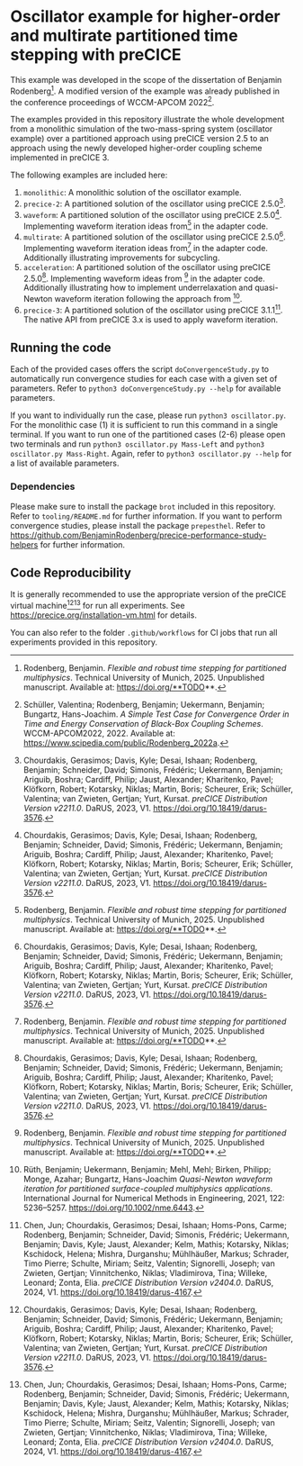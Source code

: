 # Oscillator example for higher-order and multirate partitioned time stepping with preCICE

This example was developed in the scope of the dissertation of Benjamin Rodenberg[^1]. A modified version of the example was already published in the conference proceedings of WCCM-APCOM 2022[^2].

The examples provided in this repository illustrate the whole development from a monolithic simulation of the two-mass-spring system (oscillator example) over a partitioned approach using preCICE version 2.5 to an approach using the newly developed higher-order coupling scheme implemented in preCICE 3.

The following examples are included here:

1) `monolithic`: A monolithic solution of the oscillator example.
2) `precice-2`: A partitioned solution of the oscillator using preCICE 2.5.0[^3].
3) `waveform`: A partitioned solution of the oscillator using preCICE 2.5.0[^3]. Implementing waveform iteration ideas from[^1] in the adapter code.
4) `multirate`: A partitioned solution of the oscillator using preCICE 2.5.0[^3]. Implementing waveform iteration ideas from[^1] in the adapter code. Additionally illustrating improvements for subcycling.
5) `acceleration`: A partitioned solution of the oscillator using preCICE 2.5.0[^3]. Implementing waveform ideas from [^1] in the adapter code. Additionally illustrating how to implement underrelaxation and quasi-Newton waveform iteration following the approach from [^5].
6) `precice-3`: A partitioned solution of the oscillator using preCICE 3.1.1[^4]. The native API from preCICE 3.x is used to apply waveform iteration.

## Running the code

Each of the provided cases offers the script `doConvergenceStudy.py` to automatically run convergence studies for each case with a given set of parameters. Refer to `python3 doConvergenceStudy.py --help` for available parameters.

If you want to individually run the case, please run `python3 oscillator.py`. For the monolithic case (1) it is sufficient to run this command in a single terminal. If you want to run one of the partitioned cases (2-6) please open two terminals and run `python3 oscillator.py Mass-Left` and `python3 oscillator.py Mass-Right`. Again, refer to `python3 oscillator.py --help` for a list of available parameters.

### Dependencies

Please make sure to install the package `brot` included in this repository. Refer to `tooling/README.md` for further information.
If you want to perform convergence studies, please install the package `prepesthel`. Refer to https://github.com/BenjaminRodenberg/precice-performance-study-helpers for further information.

## Code Reproducibility

It is generally recommended to use the appropriate version of the preCICE virtual machine[^3][^4] for run all experiments. See https://precice.org/installation-vm.html for details.

You can also refer to the folder `.github/workflows` for CI jobs that run all experiments provided in this repository.

[^1]: Rodenberg, Benjamin. *Flexible and robust time stepping for partitioned multiphysics*. Technical University of Munich, 2025. Unpublished manuscript. Available at: https://doi.org/**TODO**.
[^2]: Schüller, Valentina; Rodenberg, Benjamin; Uekermann, Benjamin; Bungartz, Hans-Joachim. *A Simple Test Case for Convergence Order in Time and Energy Conservation of Black-Box Coupling Schemes*. WCCM-APCOM2022, 2022. Available at: https://www.scipedia.com/public/Rodenberg_2022a.
[^3]: Chourdakis, Gerasimos; Davis, Kyle; Desai, Ishaan; Rodenberg, Benjamin; Schneider, David; Simonis, Frédéric; Uekermann, Benjamin; Ariguib, Boshra; Cardiff, Philip; Jaust, Alexander; Kharitenko, Pavel; Klöfkorn, Robert; Kotarsky, Niklas; Martin, Boris; Scheurer, Erik; Schüller, Valentina; van Zwieten, Gertjan; Yurt, Kursat. *preCICE Distribution Version v2211.0*. DaRUS, 2023, V1. https://doi.org/10.18419/darus-3576.
[^4]: Chen, Jun; Chourdakis, Gerasimos; Desai, Ishaan; Homs-Pons, Carme; Rodenberg, Benjamin; Schneider, David; Simonis, Frédéric; Uekermann, Benjamin; Davis, Kyle; Jaust, Alexander; Kelm, Mathis; Kotarsky, Niklas; Kschidock, Helena; Mishra, Durganshu; Mühlhäußer, Markus; Schrader, Timo Pierre; Schulte, Miriam; Seitz, Valentin; Signorelli, Joseph; van Zwieten, Gertjan; Vinnitchenko, Niklas; Vladimirova, Tina; Willeke, Leonard; Zonta, Elia. *preCICE Distribution Version v2404.0*. DaRUS, 2024, V1. https://doi.org/10.18419/darus-4167.
[^5]: Rüth, Benjamin; Uekermann, Benjamin; Mehl, Mehl; Birken, Philipp; Monge, Azahar; Bungartz, Hans-Joachim *Quasi-Newton waveform iteration for partitioned surface-coupled multiphysics applications*. International Journal for Numerical Methods in Engineering, 2021, 122: 5236–5257. https://doi.org/10.1002/nme.6443.

